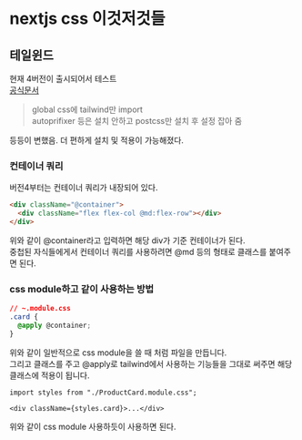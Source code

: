 # nextjs css 이것저것들

## 테일윈드

현재 4버전이 출시되어서 테스트  
[공식문서](https://tailwindcss.com/docs/installation/framework-guides/nextjs)

> global css에 tailwind만 import  
> autoprifixer 등은 설치 안하고 postcss만 설치 후 설정 잡아 줌

등등이 변했음. 더 편하게 설치 및 적용이 가능해졌다.

### 컨테이너 쿼리

버전4부터는 컨테이너 쿼리가 내장되어 있다.

```html
<div className="@container">
  <div className="flex flex-col @md:flex-row"></div>
</div>
```

위와 같이 @container라고 입력하면 해당 div가 기준 컨테이너가 된다.  
중첩된 자식들에게서 컨테이너 쿼리를 사용하려면 @md 등의 형태로 클래스를 붙여주면 된다.

### css module하고 같이 사용하는 방법

```css
// ~.module.css
.card {
  @apply @container;
}
```

위와 같이 일반적으로 css module을 쓸 때 처럼 파일을 만듭니다.  
그리고 클래스를 주고 @apply로 tailwind에서 사용하는 기능들을 그대로 써주면 해당 클래스에 적용이 됩니다.

```
import styles from "./ProductCard.module.css";

<div className={styles.card}>...</div>
```

위와 같이 css module 사용하듯이 사용하면 된다.
